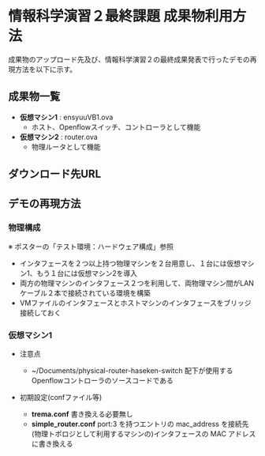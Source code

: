# 情報科学演習２最終課題 成果物利用方法 
  成果物のアップロード先及び、情報科学演習２の最終成果発表で行ったデモの再現方法を以下に示す。

## 成果物一覧

* __仮想マシン1__ : ensyuuVB1.ova
  - ホスト、Openflowスイッチ、コントローラとして機能
* __仮想マシン2__ : router.ova
  - 物理ルータとして機能

## ダウンロード先URL
  

## デモの再現方法

### 物理構成 
  ※ ポスターの「テスト環境：ハードウェア構成」参照
  * インタフェースを２つ以上持つ物理マシンを２台用意し、１台には仮想マシン1、もう１台には仮想マシン2を導入
  * 両方の物理マシンのインタフェース２つを利用して、両物理マシン間がLANケーブル２本で接続されている環境を構築
  * VMファイルのインタフェースとホストマシンのインタフェースをブリッジ接続しておく


### 仮想マシン1
* 注意点
  - ~/Documents/physical-router-haseken-switch 配下が使用するOpenflowコントローラのソースコードである

* 初期設定(confファイル等)
  - __trema.conf__ 
  書き換える必要無し
  - __simple_router.conf__ 
  port:3 を持つエントリの mac_address を接続先(物理トポロジとして利用するマシンの)インタフェースの MAC アドレスに書き換える


